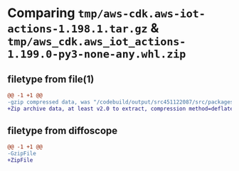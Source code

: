 # Comparing `tmp/aws-cdk.aws-iot-actions-1.198.1.tar.gz` & `tmp/aws_cdk.aws_iot_actions-1.199.0-py3-none-any.whl.zip`

## filetype from file(1)

```diff
@@ -1 +1 @@
-gzip compressed data, was "/codebuild/output/src451122087/src/packages/@aws-cdk/aws-iot-actions/dist/python/aws-cdk.aws-iot-actions-1.198.1.tar", last modified: Tue Mar 28 21:39:03 2023, max compression
+Zip archive data, at least v2.0 to extract, compression method=deflate
```

## filetype from diffoscope

```diff
@@ -1 +1 @@
-GzipFile
+ZipFile
```

